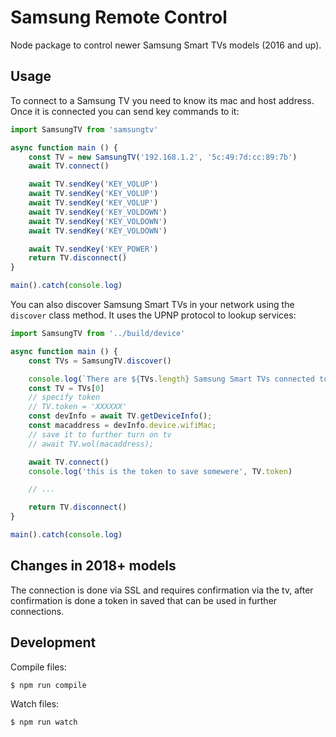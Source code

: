 Samsung Remote Control
======================

Node package to control newer Samsung Smart TVs models (2016 and up).

## Usage

To connect to a Samsung TV you need to know its mac and host address. Once it is connected you can send
key commands to it:

```js
import SamsungTV from 'samsungtv'

async function main () {
    const TV = new SamsungTV('192.168.1.2', '5c:49:7d:cc:89:7b')
    await TV.connect()

    await TV.sendKey('KEY_VOLUP')
    await TV.sendKey('KEY_VOLUP')
    await TV.sendKey('KEY_VOLUP')
    await TV.sendKey('KEY_VOLDOWN')
    await TV.sendKey('KEY_VOLDOWN')
    await TV.sendKey('KEY_VOLDOWN')

    await TV.sendKey('KEY_POWER')
    return TV.disconnect()
}

main().catch(console.log)
```

You can also discover Samsung Smart TVs in your network using the `discover` class method. It uses the UPNP
protocol to lookup services:

```js
import SamsungTV from '../build/device'

async function main () {
    const TVs = SamsungTV.discover()

    console.log(`There are ${TVs.length} Samsung Smart TVs connected to this network`)
    const TV = TVs[0]
    // specify token
    // TV.token = 'XXXXXX'
    const devInfo = await TV.getDeviceInfo();
    const macaddress = devInfo.device.wifiMac;
    // save it to further turn on tv
    // await TV.wol(macaddress);

    await TV.connect()
    console.log('this is the token to save somewere', TV.token)

    // ...

    return TV.disconnect()
}

main().catch(console.log)
```

## Changes in 2018+ models
The connection is done via SSL and requires confirmation via the tv, after confirmation is done a token in saved that can be used in further connections.

## Development

Compile files:

```sh
$ npm run compile
```

Watch files:

```sh
$ npm run watch
```

